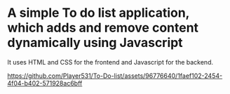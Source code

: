 # A simple To do list application, which adds and remove content dynamically using Javascript
It uses HTML and CSS for the frontend and Javascript for the backend.

https://github.com/Player531/To-Do-list/assets/96776640/1faef102-2454-4f04-b402-571928ac6bff

